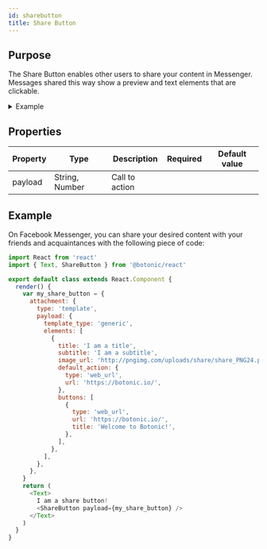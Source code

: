 ```yaml
---
id: sharebutton
title: Share Button
---
```


## Purpose

The Share Button enables other users to share your content in Messenger. Messages shared this way show a preview and text elements that are clickable. 

<details>
<summary>Example</summary>

Here is an example of an output in Facebook Messenger:

![](https://botonic-doc-static.netlify.com/images/share_1.png)

After clicking on it, the defined elements are displayed as follows:

![](https://botonic-doc-static.netlify.com/images/share_2.png)

The recipient gets this type of visual link:

![](https://botonic-doc-static.netlify.com/images/share_3.png)

</details>


## Properties

| Property | Type           | Description    | Required | Default value |
|----------|----------------|----------------|----------|---------------|
| payload  | String, Number | Call to action |          |               |


## Example

On Facebook Messenger, you can share your desired content with your friends and acquaintances with the following piece of code:

```javascript
import React from 'react'
import { Text, ShareButton } from '@botonic/react'

export default class extends React.Component {
  render() {
    var my_share_button = {
      attachment: {
        type: 'template',
        payload: {
          template_type: 'generic',
          elements: [
            {
              title: 'I am a title',
              subtitle: 'I am a subtitle',
              image_url: 'http://pngimg.com/uploads/share/share_PNG24.png',
              default_action: {
                type: 'web_url',
                url: 'https://botonic.io/',
              },
              buttons: [
                {
                  type: 'web_url',
                  url: 'https://botonic.io/',
                  title: 'Welcome to Botonic!',
                },
              ],
            },
          ],
        },
      },
    }
    return (
      <Text>
        I am a share button!
        <ShareButton payload={my_share_button} />
      </Text>
    )
  }
}
```
